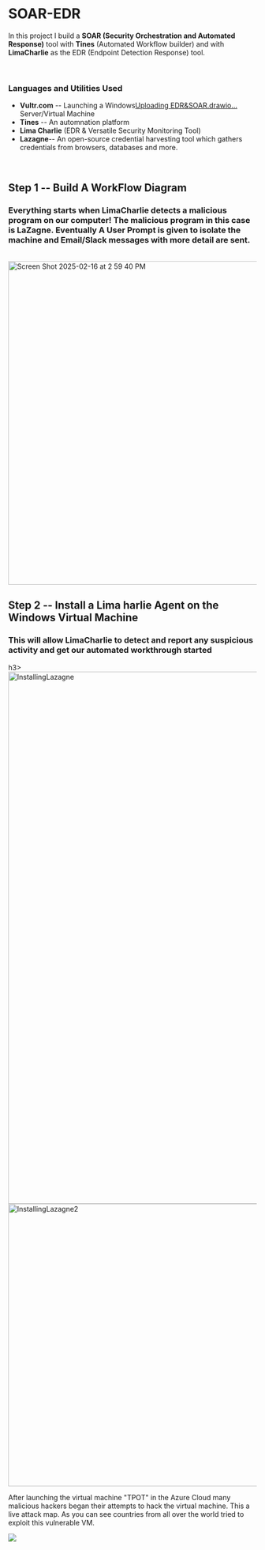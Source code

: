 # SOAR-EDR

In this project I build a <b>SOAR (Security Orchestration and Automated Response)</b> tool with <b>Tines</b> (Automated Workflow builder) and with <b>LimaCharlie</b> as the EDR (Endpoint Detection Response) tool. 
<br />

<br>
<h3>Languages and Utilities Used</h3>

- <b>Vultr.com</b> -- Launching a Windows[Uploading EDR&SOAR.drawio…]()
 Server/Virtual Machine
- <b>Tines</b> -- An automnation platform 
- <b>Lima Charlie</b> (EDR & Versatile Security Monitoring Tool) 
- <b>Lazagne</b>-- An open-source credential harvesting tool which gathers credentials from browsers, databases and more.
<br>


<h2> Step 1 -- Build A WorkFlow Diagram </h2>
<h3>Everything starts when LimaCharlie detects a malicious program on our computer! The malicious program in this case is LaZagne. Eventually A User Prompt is given to isolate the machine and Email/Slack messages with more detail are sent.</h3><br>

<img width="655" alt="Screen Shot 2025-02-16 at 2 59 40 PM" src="https://github.com/user-attachments/assets/1c4e96d6-4d0f-44aa-9bdb-58699373b4b2" />


<h2> Step 2 -- Install a Lima harlie Agent on the Windows Virtual Machine</h2>
<h3>This will allow LimaCharlie to detect and report any suspicious activity and get our automated workthrough started</h3>h3>
<img width="1077" alt="InstallingLazagne" src="https://github.com/user-attachments/assets/0be7423d-620d-4849-9df7-0ba13a6d1ecc" /> <img width="572" alt="InstallingLazagne2" src="https://github.com/user-attachments/assets/08cb18c1-6194-400f-9863-2e19d499b63a" />


<p align=left> After launching the virtual machine "TPOT" in the Azure Cloud many malicious hackers 
began their attempts to hack the virtual machine. This a live attack map. As you can see countries from all over the world tried to exploit this vulnerable VM.</p>

<img src="https://i.imgur.com/enpYnkf.jpg"/>

<br />





<!--
 ```diff
- text in red
+ text in green
! text in orange
# text in gray
@@ text in purple (and bold)@@
```
--!>
